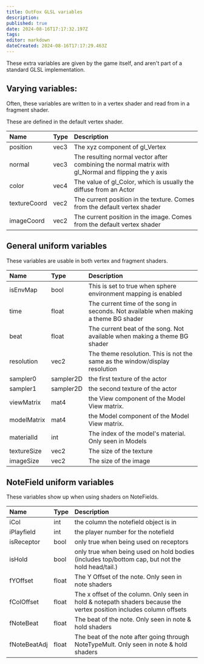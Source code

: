 ```yaml
---
title: OutFox GLSL variables
description: 
published: true
date: 2024-08-16T17:17:32.197Z
tags: 
editor: markdown
dateCreated: 2024-08-16T17:17:29.463Z
---
```


These extra variables are given by the game itself, and aren't part of a standard GLSL implementation.

## Varying variables:
Often, these variables are written to in a vertex shader and read from in a fragment shader.

These are defined in the default vertex shader.

Name | Type | Description |
:------------ | :------ | :---------- |
position | vec3 | The xyz component of gl_Vertex
normal | vec3 | The resulting normal vector after combining the normal matrix with gl_Normal and flipping the y axis
color | vec4 | The value of gl_Color, which is usually the diffuse from an Actor
textureCoord | vec2 | The current position in the texture. Comes from the default vertex shader
imageCoord | vec2 | The current position in the image. Comes from the default vertex shader

## General uniform variables
These variables are usable in both vertex and fragment shaders.

Name | Type | Description |
:------------ | :------ | :---------- |
isEnvMap | bool | This is set to true when sphere environment mapping is enabled
time | float | The current time of the song in seconds. Not available when making a theme BG shader
beat | float | The current beat of the song. Not available when making a theme BG shader
resolution | vec2 | The theme resolution. This is not the same as the window/display resolution
sampler0 | sampler2D | the first texture of the actor
sampler1 | sampler2D | the second texture of the actor
viewMatrix | mat4 | the View component of the Model View matrix.
modelMatrix | mat4 | the Model component of the Model View matrix.
materialId | int | The index of the model's material. Only seen in Models
textureSize | vec2 | The size of the texture
imageSize | vec2 | The size of the image

## NoteField uniform variables
These variables show up when using shaders on NoteFields.

Name | Type | Description |
:------------ | :------ | :---------- |
iCol | int | the column the notefield object is in
iPlayfield | int | the player number for the notefield
isReceptor | bool | only true when being used on receptors
isHold | bool | only true when being used on hold bodies (includes top/bottom cap, but not the hold head/tail.)
fYOffset | float | The Y Offset of the note. Only seen in note shaders
fColOffset | float | The x offset of the column. Only seen in hold & notepath shaders because the vertex position includes column offsets
fNoteBeat | float | The beat of the note. Only seen in note & hold shaders
fNoteBeatAdj | float | The beat of the note after going through NoteTypeMult. Only seen in note & hold shaders